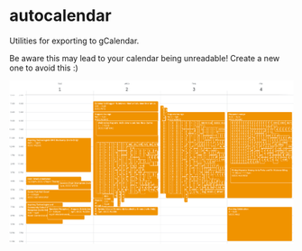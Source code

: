 # autocalendar
Utilities for exporting to gCalendar.

Be aware this may lead to your calendar being unreadable! Create a new one to avoid this :)

<p align="center">
  <img src="./WebScrappers/img/GHC19output.png" alt="Calendar after running script" width="650">
</p>

